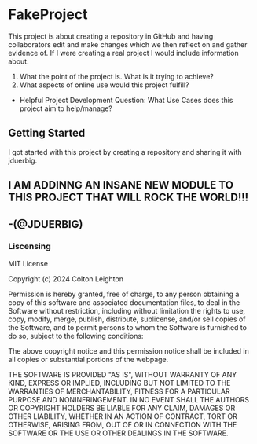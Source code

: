 # FakeProject
This project is about creating a repository in GitHub and having collaborators edit and make changes which we then reflect on and gather evidence of. If I were creating a real project I would include information about: 
1. What the point of the project is. What is it trying to achieve?
2. What aspects of online use would this project fulfill?
* Helpful Project Development Question: What Use Cases does this project aim to help/manage?

## Getting Started
I got started with this project by creating a repository and sharing it with jduerbig.

## I AM ADDINNG AN INSANE NEW MODULE TO THIS PROJECT THAT WILL ROCK THE WORLD!!! 
## -(@JDUERBIG)

### Liscensing
MIT License

Copyright (c) 2024 Colton Leighton

Permission is hereby granted, free of charge, to any person obtaining a copy
of this software and associated documentation files, to deal
in the Software without restriction, including without limitation the rights
to use, copy, modify, merge, publish, distribute, sublicense, and/or sell
copies of the Software, and to permit persons to whom the Software is
furnished to do so, subject to the following conditions:

The above copyright notice and this permission notice shall be included in all
copies or substantial portions of the webpage.

THE SOFTWARE IS PROVIDED "AS IS", WITHOUT WARRANTY OF ANY KIND, EXPRESS OR
IMPLIED, INCLUDING BUT NOT LIMITED TO THE WARRANTIES OF MERCHANTABILITY,
FITNESS FOR A PARTICULAR PURPOSE AND NONINFRINGEMENT. IN NO EVENT SHALL THE
AUTHORS OR COPYRIGHT HOLDERS BE LIABLE FOR ANY CLAIM, DAMAGES OR OTHER
LIABILITY, WHETHER IN AN ACTION OF CONTRACT, TORT OR OTHERWISE, ARISING FROM,
OUT OF OR IN CONNECTION WITH THE SOFTWARE OR THE USE OR OTHER DEALINGS IN THE
SOFTWARE.
